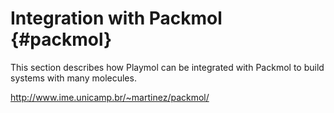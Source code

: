 Integration with Packmol      {#packmol}
========================

This section describes how Playmol can be integrated with Packmol to build systems with many molecules.

http://www.ime.unicamp.br/~martinez/packmol/

